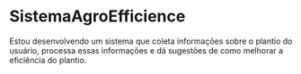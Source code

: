 # SistemaAgroEfficience
Estou desenvolvendo um sistema que coleta informações sobre o plantio do usuário, processa essas informações e dá sugestões de como melhorar a eficiência do plantio.
